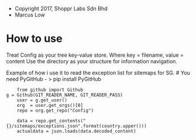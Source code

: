 * Copyright 2017, Shoppr Labs Sdn Bhd
* Marcus Low

How to use
==========

Treat Config as your tree key-value store.
Where key = filename, value = content
Use the directory as your structure for information navigation.

Example of how i use it to read the exception list for sitemaps for SG.
	# You need PyGitHub - > pip install PyGitHub

        from github import Github
	g = Github(GIT_READER_NAME, GIT_READER_PASS)
        user = g.get_user()
        org  = user.get_orgs()[0]
        repo = org.get_repo("Config")
        
        data = repo.get_contents("{}/sitemaps/exceptions.json".format(country.upper()))
        actualdata = json.loads(data.decoded_content)

